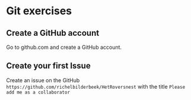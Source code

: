# Git exercises

## Create a GitHub account

Go to github.com and create a GitHub account.

## Create your first Issue

Create an issue on the GitHub `https://github.com/richelbilderbeek/HetRoversnest` 
with the title `Please add me as a collaborator`